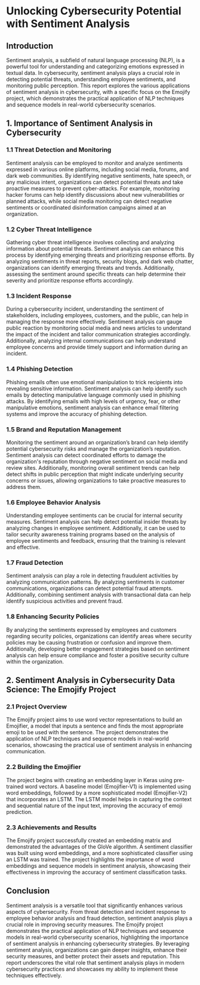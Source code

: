 # Unlocking Cybersecurity Potential with Sentiment Analysis

## Introduction
Sentiment analysis, a subfield of natural language processing (NLP), is a powerful tool for understanding and categorizing emotions expressed in textual data. In cybersecurity, sentiment analysis plays a crucial role in detecting potential threats, understanding employee sentiments, and monitoring public perception. This report explores the various applications of sentiment analysis in cybersecurity, with a specific focus on the Emojify project, which demonstrates the practical application of NLP techniques and sequence models in real-world cybersecurity scenarios.

## 1. Importance of Sentiment Analysis in Cybersecurity

### 1.1 Threat Detection and Monitoring
Sentiment analysis can be employed to monitor and analyze sentiments expressed in various online platforms, including social media, forums, and dark web communities. By identifying negative sentiments, hate speech, or any malicious intent, organizations can detect potential threats and take proactive measures to prevent cyber-attacks. For example, monitoring hacker forums can help identify discussions about new vulnerabilities or planned attacks, while social media monitoring can detect negative sentiments or coordinated disinformation campaigns aimed at an organization.

### 1.2 Cyber Threat Intelligence
Gathering cyber threat intelligence involves collecting and analyzing information about potential threats. Sentiment analysis can enhance this process by identifying emerging threats and prioritizing response efforts. By analyzing sentiments in threat reports, security blogs, and dark web chatter, organizations can identify emerging threats and trends. Additionally, assessing the sentiment around specific threats can help determine their severity and prioritize response efforts accordingly.

### 1.3 Incident Response
During a cybersecurity incident, understanding the sentiment of stakeholders, including employees, customers, and the public, can help in managing the response more effectively. Sentiment analysis can gauge public reaction by monitoring social media and news articles to understand the impact of the incident and tailor communication strategies accordingly. Additionally, analyzing internal communications can help understand employee concerns and provide timely support and information during an incident.

### 1.4 Phishing Detection
Phishing emails often use emotional manipulation to trick recipients into revealing sensitive information. Sentiment analysis can help identify such emails by detecting manipulative language commonly used in phishing attacks. By identifying emails with high levels of urgency, fear, or other manipulative emotions, sentiment analysis can enhance email filtering systems and improve the accuracy of phishing detection.

### 1.5 Brand and Reputation Management
Monitoring the sentiment around an organization’s brand can help identify potential cybersecurity risks and manage the organization’s reputation. Sentiment analysis can detect coordinated efforts to damage the organization's reputation through negative sentiment on social media and review sites. Additionally, monitoring overall sentiment trends can help detect shifts in public perception that might indicate underlying security concerns or issues, allowing organizations to take proactive measures to address them.

### 1.6 Employee Behavior Analysis
Understanding employee sentiments can be crucial for internal security measures. Sentiment analysis can help detect potential insider threats by analyzing changes in employee sentiment. Additionally, it can be used to tailor security awareness training programs based on the analysis of employee sentiments and feedback, ensuring that the training is relevant and effective.

### 1.7 Fraud Detection
Sentiment analysis can play a role in detecting fraudulent activities by analyzing communication patterns. By analyzing sentiments in customer communications, organizations can detect potential fraud attempts. Additionally, combining sentiment analysis with transactional data can help identify suspicious activities and prevent fraud.

### 1.8 Enhancing Security Policies
By analyzing the sentiments expressed by employees and customers regarding security policies, organizations can identify areas where security policies may be causing frustration or confusion and improve them. Additionally, developing better engagement strategies based on sentiment analysis can help ensure compliance and foster a positive security culture within the organization.

## 2. Sentiment Analysis in Cybersecurity Data Science: The Emojify Project

### 2.1 Project Overview
The Emojify project aims to use word vector representations to build an Emojifier, a model that inputs a sentence and finds the most appropriate emoji to be used with the sentence. The project demonstrates the application of NLP techniques and sequence models in real-world scenarios, showcasing the practical use of sentiment analysis in enhancing communication.

### 2.2 Building the Emojifier
The project begins with creating an embedding layer in Keras using pre-trained word vectors. A baseline model (Emojifier-V1) is implemented using word embeddings, followed by a more sophisticated model (Emojifier-V2) that incorporates an LSTM. The LSTM model helps in capturing the context and sequential nature of the input text, improving the accuracy of emoji prediction.

### 2.3 Achievements and Results
The Emojify project successfully created an embedding matrix and demonstrated the advantages of the GloVe algorithm. A sentiment classifier was built using word embeddings, and a more sophisticated classifier using an LSTM was trained. The project highlights the importance of word embeddings and sequence models in sentiment analysis, showcasing their effectiveness in improving the accuracy of sentiment classification tasks.

## Conclusion
Sentiment analysis is a versatile tool that significantly enhances various aspects of cybersecurity. From threat detection and incident response to employee behavior analysis and fraud detection, sentiment analysis plays a crucial role in improving security measures. The Emojify project demonstrates the practical application of NLP techniques and sequence models in real-world cybersecurity scenarios, highlighting the importance of sentiment analysis in enhancing cybersecurity strategies. By leveraging sentiment analysis, organizations can gain deeper insights, enhance their security measures, and better protect their assets and reputation. This report underscores the vital role that sentiment analysis plays in modern cybersecurity practices and showcases my ability to implement these techniques effectively.
